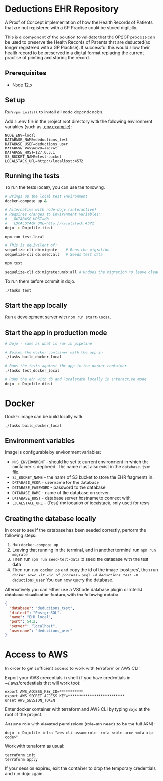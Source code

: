 # Deductions EHR Repository

A Proof of Concept implementation of how the Health Records of Patients that are not registered with a GP Practise could be stored digitally.

This is a component of the solution to validate that the GP2GP process can be used to preserve the Health Records of Patients that are deducted(no longer registered with a GP Practise). If successful this would allow their health record to be preserved in a digital format replacing the current practise of printing and storing the record.

## Prerequisites

- Node 12.x

## Set up

Run `npm install` to install all node dependencies.

Add a .env file in the project root directory with the following environment variables
(such as [.env.example](./.env.example)):

```
NODE_ENV=local
DATABASE_NAME=deductions_test
DATABASE_USER=deductions_user
DATABASE_PASSWORD=secret
DATABASE_HOST=127.0.0.1
S3_BUCKET_NAME=test-bucket
LOCALSTACK_URL=http://localhost:4572
```

## Running the tests

To run the tests locally, you can use the following.

```bash
# Brings up the local test environment
docker-compose up &

# Alternative with node-dojo (interactive)
# Requires changes to Environment Variables:
#   DATABASE_HOST=db
#   LOCALSTACK_URL=http://localstack:4572
dojo -c Dojofile-itest

npm run test-local

# This is equivilent of:
sequelize-cli db:migrate    # Runs the migration
sequelize-cli db:seed:all   # Seeds test data

npm test

sequelize-cli db:migrate:undo:all # Undoes the migration to leave clean env
```

To run them before commit in dojo.

```bash
./tasks test
```

## Start the app locally

Run a development server with `npm run start-local`.

## Start the app in production mode

```bash
# Dojo - same as what is run in pipeline

# Builds the docker container with the app in
./tasks build_docker_local

# Runs the tests against the app in the docker container
./tasks test_docker_local

# Runs the ehr with db and localstack locally in interactive mode
dojo -c Dojofile-dtest
```

# Docker

Docker image can be build locally with

```
./tasks build_docker_local
```

## Environment variables

Image is configurable by environment variables:

- `NHS_ENVIRONMENT` - should be set to current environment in which the container is deployed. The name must also exist in the `database.json` file.
- `S3_BUCKET_NAME` - the name of S3 bucket to store the EHR fragments in.
- `DATABASE_USER` - username for the database
- `DATABASE_PASSWORD` - password to the database
- `DATABASE_NAME` - name of the database on server.
- `DATABASE_HOST` - database server hostname to connect with.
- `LOCALSTACK_URL` - (Test) the location of localstack, only used for tests

## Creating the database locally

In order to see if the database has been seeded correctly, perform the following steps:

1. Run `docker-compose up`
2. Leaving that running in the terminal, and in another terminal run `npm run migrate`
3. Then run `npm run seed-test-data` to seed the database with the test data
4. Then run `run docker ps` and copy the id of the image ‘postgres’, then run `docker exec -it <id of process> psql -d deductions_test -U deductions_user`
   You can now query the database.

Alternatively you can either use a VSCode database plugin or IntelliJ database visualisation feature, with the following details:

```json
{
  "database": "deductions_test",
  "dialect": "PostgreSQL",
  "name": "EHR local",
  "port": 5432,
  "server": "localhost",
  "username": "deductions_user"
}
```

# Access to AWS

In order to get sufficient access to work with terraform or AWS CLI:

Export your AWS credentials in shell (if you have credentials in ~/.aws/credentials that will work too):

```
export AWS_ACCESS_KEY_ID=***********
export AWS_SECRET_ACCESS_KEY=**************************
unset AWS_SESSION_TOKEN
```

Enter docker container with terraform and AWS CLI by typing `dojo` at the root of the project.

Assume role with elevated permissions (role-arn needs to be the full ARN):

```
dojo -c Dojofile-infra "aws-cli-assumerole -rmfa <role-arn> <mfa-otp-code>"
```

Work with terraform as usual:

```
terraform init
terraform apply
```

If your session expires, exit the container to drop the temporary credentials and run dojo again.
